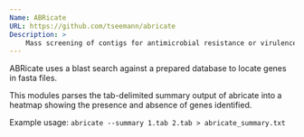 ```yaml
---
Name: ABRicate
URL: https://github.com/tseemann/abricate
Description: >
    Mass screening of contigs for antimicrobial resistance or virulence genes
---
```


ABRicate uses a blast search against a prepared database to locate genes in fasta files.

This modules parses the tab-delimited summary output of abricate into a heatmap showing the presence and absence of genes identified.

Example usage: `abricate --summary 1.tab 2.tab > abricate_summary.txt`
